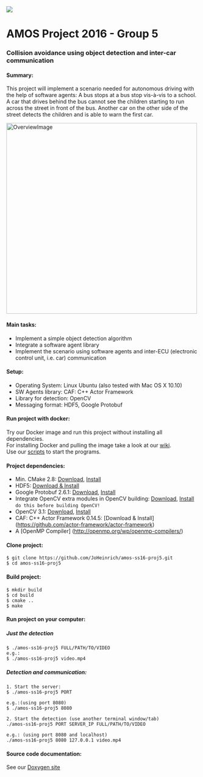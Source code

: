 <img src="https://travis-ci.org/JoHeinrich/amos-ss16-proj5.svg?branch=master">

# AMOS Project 2016 - Group 5
### Collision avoidance using object detection and inter-car communication

#### Summary:
This project will implement a scenario needed for autonomous driving with the help of software agents:
A bus stops at a bus stop vis-à-vis to a school. A car that drives behind the bus cannot see the children starting to run across the street in front of the bus. Another car on the other side of the street detects the children and is able to warn the first car.

<img src="https://rawgit.com/JoHeinrich/amos-ss16-proj5/master/info/overview.svg" alt="OverviewImage" width="500">

#### Main tasks: 
- Implement a simple object detection algorithm
- Integrate a software agent library
- Implement the scenario using software agents and inter-ECU (electronic control unit, i.e. car) communication

#### Setup:
- Operating System: Linux Ubuntu (also tested with Mac OS X 10.10)
- SW Agents library: CAF: C++ Actor Framework
- Library for detection: OpenCV
- Messaging format: HDF5, Google Protobuf

#### Run project with docker:
Try our Docker image and run this project without installing all dependencies. <br>
For installing Docker and pulling the image take a look at our  [wiki](https://github.com/JoHeinrich/amos-ss16-proj5/wiki/Dockerhub-HowTo).<br>
Use our [scripts](https://github.com/JoHeinrich/amos-ss16-proj5/tree/master/script) to start the programs.

#### Project dependencies:
- Min. CMake 2.8:  [Download](https://cmake.org/download/), [Install](https://cmake.org/install)
- HDF5: [Download & Install](https://www.hdfgroup.org/HDF5/release/cmakebuild.html#build)
- Google Protobuf 2.6.1: [Download](https://github.com/google/protobuf/releases/download/v2.6.1/protobuf-2.6.1.tar.gz), [Install]( https://github.com/google/protobuf/blob/master/src/README.md)
- Integrate OpenCV extra modules in OpenCV building: [Download](https://github.com/Itseez/opencv_contrib), [Install](https://github.com/Itseez/opencv_contrib)  `do this before building OpenCV!`
- OpenCV 3.1: [Download](http://opencv.org/downloads.html), [Install](http://docs.opencv.org/3.1.0/d7/d9f/tutorial_linux_install.html)
- CAF: C++ Actor Framework 0.14.5: [Download & Install] (https://github.com/actor-framework/actor-framework)
- A [OpenMP Compiler] (http://openmp.org/wp/openmp-compilers/)

#### Clone project: 
    $ git clone https://github.com/JoHeinrich/amos-ss16-proj5.git
    $ cd amos-ss16-proj5

#### Build project: 
    $ mkdir build
    $ cd build
    $ cmake ..
    $ make

#### Run project on your computer:
##### Just the detection
    $ ./amos-ss16-proj5 FULL/PATH/TO/VIDEO
    e.g.:
    $ ./amos-ss16-proj5 video.mp4
##### Detection and communication:
    1. Start the server:
    $ ./amos-ss16-proj5 PORT
    
    e.g.:(using port 8080)
    $ ./amos-ss16-proj5 8080
    
    2. Start the detection (use another terminal window/tab)
    ./amos-ss16-proj5 PORT SERVER_IP FULL/PATH/TO/VIDEO
    
    e.g.: (using port 8080 and localhost)
    ./amos-ss16-proj5 8080 127.0.0.1 video.mp4

#### Source code documentation:
See our [Doxygen site](http://joheinrich.github.io/amos-ss16-proj5-gh-pages/index.html)

